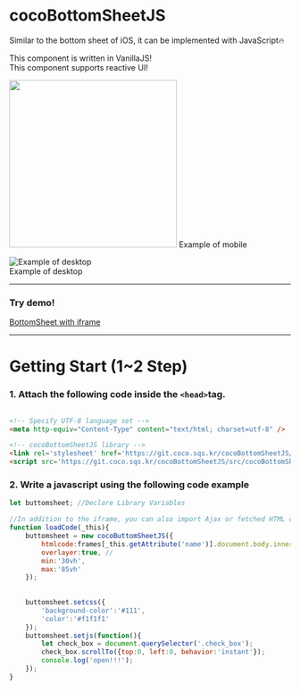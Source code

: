# cocoBottomSheetJS
Similar to the bottom sheet of iOS, it can be implemented with JavaScript🔥
   
This component is written in VanillaJS!  
This component supports reactive UI!  
   
   
<img src="https://user-images.githubusercontent.com/101985768/177700975-3a01a5f5-7a1c-45f6-8ebc-aeba68f301de.gif"  width="300"/>
Example of mobile  
  
  
![Example of desktop](https://user-images.githubusercontent.com/101985768/177701035-3c437217-79f8-4059-9488-5428276171b2.gif)  
Example of desktop  
  
  
------  
  
### Try demo!
  
[BottomSheet with iframe](https://git.coco.sqs.kr/cocoBottomSheetJS/example/)  
  
------  
  
# Getting Start (1~2 Step)  
  
### 1. Attach the following code inside the ```<head>```tag.
```html

<!-- Specify UTF-8 language set -->
<meta http-equiv="Content-Type" content="text/html; charset=utf-8" />

<!-- cocoBottomSheetJS library -->
<link rel='stylesheet' href='https://git.coco.sqs.kr/cocoBottomSheetJS/src/cocoBottomSheetJS.css'>
<script src='https://git.coco.sqs.kr/cocoBottomSheetJS/src/cocoBottomSheetJS.js'></script>

```

### 2. Write a javascript using the following code example
```javascript
let buttomsheet; //Declare Library Variables

//In addition to the iframe, you can also import Ajax or fetched HTML codes.
function loadCode(_this){
	buttomsheet = new cocoButtomSheetJS({
		htmlcode:frames[_this.getAttribute('name')].document.body.innerHTML, //HTML code
		overlayer:true, //
		min:'30vh',
		max:'85vh'
	});
	
	
	buttomsheet.setcss({
		'background-color':'#111',
		'color':'#f1f1f1'
	});
	buttomsheet.setjs(function(){
		let check_box = document.querySelector('.check_box');
		check_box.scrollTo({top:0, left:0, behavior:'instant'});
		console.log('open!!!');
	});
}
```